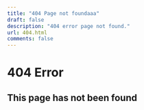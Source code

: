 ```yaml
---
title: "404 Page not foundaaa"
draft: false
description: "404 error page not found."
url: 404.html
comments: false
---
```


# 404 Error

## This page has not been found